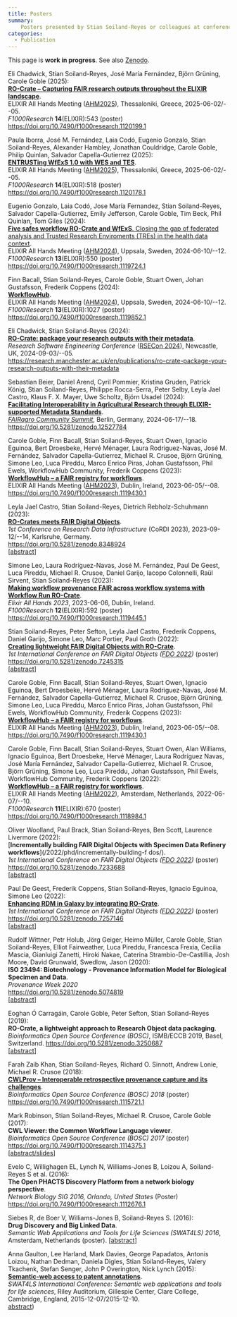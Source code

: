 ```yaml
---
title: Posters
summary:
    Posters presented by Stian Soiland-Reyes or colleagues at conferences (work in progress)
categories:
  - Publication
---
```


This page is **work in progress**.  See also [Zenodo](https://zenodo.org/search?page=1&size=20&q=%220000-0001-9842-9718%22&type=poster).


Eli Chadwick, Stian Soiland-Reyes, José María Fernández, Björn Grüning, Carole Goble (2025):  
[**RO-Crate – Capturing FAIR research outputs throughout the ELIXIR landscape**](https://doi.org/10.7490/f1000research.1120199.1).  
ELIXIR All Hands Meeting ([AHM2025](https://elixir-europe.org/events/elixir-all-hands-2025)), Thessaloniki, Greece,  2025-06-02/--05.  
_F1000Research_ **14**(ELIXIR):543 (poster)  
<https://doi.org/10.7490/f1000research.1120199.1>

Paula Iborra, José M. Fernández, Laia Codó, Eugenio Gonzalo, Stian Soiland-Reyes, Alexander Hambley, Jonathan Couldridge, Carole Goble, Philip Quinlan, Salvador Capella-Gutierrez (2025):  
[**ENTRUSTing WfExS 1.0 with WES and TES**](https://doi.org/10.7490/f1000research.1120178.1).  
ELIXIR All Hands Meeting ([AHM2025](https://elixir-europe.org/events/elixir-all-hands-2025)), Thessaloniki, Greece,  2025-06-02/--05.  
_F1000Research_ **14**(ELIXIR):518 (poster)  
<https://doi.org/10.7490/f1000research.1120178.1>

Eugenio Gonzalo, Laia Codó, Jose María Fernandez, Stian Soiland-Reyes, Salvador Capella-Gutierrez, Emily Jefferson, Carole Goble, Tim Beck, Phil Quinlan, Tom Giles (2024):  
[**Five safes workflow RO-Crate and WfExS**. Closing the gap of federated analysis and Trusted Research Enviroments (TREs) in the health data context](https://doi.org/10.7490/f1000research.1119724.1).  
ELIXIR All Hands Meeting ([AHM2024](https://elixir-europe.org/events/elixir-all-hands-2024)), Uppsala, Sweden, 2024-06-10/--12.    
_F1000Research_ **13**(ELIXIR):550 (poster)  
<https://doi.org/10.7490/f1000research.1119724.1>

Finn Bacall, Stian Soiland-Reyes, Carole Goble, Stuart Owen, Johan Gustafsson, Frederik Coppens (2024):  
[**WorkflowHub**](https://doi.org/10.7490/f1000research.1119852.1).  
ELIXIR All Hands Meeting ([AHM2024](https://elixir-europe.org/events/elixir-all-hands-2024)), Uppsala, Sweden, 2024-06-10/--12.    
_F1000Research_ **13**(ELIXIR):1027 (poster)  
<https://doi.org/10.7490/f1000research.1119852.1>

Eli Chadwick, Stian Soiland-Reyes (2024):  
[**RO-Crate: package your research outputs with their metadata**](https://research.manchester.ac.uk/en/publications/ro-crate-package-your-research-outputs-with-their-metadata).  
_Research Software Engineering Conference_ ([RSECon 2024](https://rsecon24.society-rse.org/)), Newcastle, UK, 2024-09-03/--05.  
<https://research.manchester.ac.uk/en/publications/ro-crate-package-your-research-outputs-with-their-metadata>

Sebastian Beier, Daniel Arend, Cyril Pommier, Kristina Gruden, Patrick König, Stian Soiland-Reyes, Philippe Rocca-Serra, Peter Selby, Leyla Jael Castro, Klaus F. X. Mayer, Uwe Scholtz, Björn Usadel (2024):  
[**Facilitating Interoperability in Agricultural Research through ELIXIR-supported Metadata Standards**](https://doi.org/10.5281/zenodo.12527784).  
[_FAIRagro Community Summit_](https://fairagro.net/en/1st-fairagro-community-summit/), Berlin, Germany, 2024-06-17/--18.  
<https://doi.org/10.5281/zenodo.12527784>

Carole Goble, Finn Bacall, Stian Soiland-Reyes, Stuart Owen, Ignacio Eguinoa, Bert Droesbeke, Hervé Ménager, Laura Rodriguez-Navas, José M. Fernández, Salvador Capella-Gutierrez, Michael R. Crusoe, Björn Grüning, Simone Leo, Luca Pireddu, Marco Enrico Piras, Johan Gustafsson, Phil Ewels, WorkflowHub Community, Frederik Coppens (2023):  
[**WorkflowHub – a FAIR registry for workflows**](https://doi.org/10.7490/f1000research.1119430.1).  
ELIXIR All Hands Meeting ([AHM2023](https://elixir-europe.org/events/elixir-all-hands-2023)), Dublin, Ireland, 2023-06-05/--08.  
<https://doi.org/10.7490/f1000research.1119430.1>

Leyla Jael Castro, Stian Soiland-Reyes, Dietrich Rebholz-Schuhmann (2023):  
[**RO-Crates meets FAIR Digital Objects**](https://doi.org/10.5281/zenodo.8348924).  
_1st Conference on Research Data Infrastructure_ (CoRDI 2023), 2023-09-12/--14, Karlsruhe, Germany.    
<https://doi.org/10.5281/zenodo.8348924>  
[[abstract](https://doi.org/10.52825/cordi.v1i.396)]

Simone Leo, Laura Rodríguez-Navas, José M. Fernández, Paul De Geest, Luca Pireddu, Michael R. Crusoe, Daniel Garijo, Iacopo Colonnelli, Raül Sirvent, Stian Soiland-Reyes (2023):  
[**Making workflow provenance FAIR across workflow systems with Workflow Run RO-Crate**](https://doi.org/10.5281/zenodo.8004793).  
_Elixir All Hands 2023_, 2023-06-06, Dublin, Ireland.  
_F1000Research_  **12**(ELIXIR):592 (poster)  
<https://doi.org/10.7490/f1000research.1119445.1>

Stian Soiland-Reyes, Peter Sefton, Leyla Jael Castro, Frederik Coppens, Daniel Garijo, Simone Leo, Marc Portier, Paul Groth (2022):  
[**Creating lightweight FAIR Digital Objects with RO-Crate**](/2022/phd/fdo-with-ro-crate/).  
_1st International Conference on FAIR Digital Objects ([FDO 2022](https://www.fdo2022.org/))_ (poster)  
<https://doi.org/10.5281/zenodo.7245315>  
[[abstract](https://doi.org/10.3897/rio.8.e93937)]

Carole Goble, Finn Bacall, Stian Soiland-Reyes, Stuart Owen, Ignacio Eguinoa, Bert Droesbeke, Hervé Ménager, Laura Rodriguez-Navas, José M. Fernández, Salvador Capella-Gutierrez, Michael R. Crusoe, Björn Grüning, Simone Leo, Luca Pireddu, Marco Enrico Piras, Johan Gustafsson, Phil Ewels, WorkflowHub Community, Frederik Coppens (2023):  
[**WorkflowHub – a FAIR registry for workflows**](https://doi.org/10.7490/f1000research.1119430.1).  
ELIXIR All Hands Meeting ([AHM2023](https://elixir-europe.org/events/elixir-all-hands-2023)), Dublin, Ireland, 2023-06-05/--08.  
<https://doi.org/10.7490/f1000research.1119430.1>


Carole Goble, Finn Bacall, Stian Soiland-Reyes, Stuart Owen, Alan Williams, Ignacio Eguinoa, Bert Droesbeke, Hervé Ménager, Laura Rodríguez Navas, José María Fernández, Salvador Capella-Gutierrez, Michael R. Crusoe, Björn Grüning, Simone Leo, Luca Pireddu, Johan Gustafsson, Phil Ewels, WorkflowHub Community, Frederik Coppens (2022):  
[**WorkflowHub – a FAIR registry for workflows**](https://doi.org/10.7490/f1000research.1118984.1).  
ELIXIR All Hands Meeting ([AHM2022](https://elixir-europe.org/events/elixir-all-hands-2022)), Amsterdam, Netherlands, 2022-06-07/--10.  
_F1000Research_ **11**(ELIXIR):670 (poster)  
<https://doi.org/10.7490/f1000research.1118984.1>

Oliver Woolland, Paul Brack, Stian Soiland-Reyes, Ben Scott, Laurence Livermore (2022):  
[**Incrementally building FAIR Digital Objects with Specimen Data Refinery workflows**](/2022/phd/incrementally-building-f
dos/).  
_1st International Conference on FAIR Digital Objects ([FDO 2022](https://www.fdo2022.org/))_ (poster)  
<https://doi.org/10.5281/zenodo.7233688>  
[[abstract](https://doi.org/10.3897/rio.8.e94349)]

Paul De Geest, Frederik Coppens, Stian Soiland-Reyes, Ignacio Eguinoa, Simone Leo (2022):  
[**Enhancing RDM in Galaxy by integrating RO-Crate**](/2022/phd/galaxy-ro-crate/).  
_1st International Conference on FAIR Digital Objects ([FDO 2022](https://www.fdo2022.org/))_ (poster)
<https://doi.org/10.5281/zenodo.7257146>  
[[abstract](https://doi.org/10.3897/rio.8.e95164)]

Rudolf Wittner, Petr Holub, Jörg Geiger, Heimo Müller, Carole Goble, Stian Soiland-Reyes, Elliot Fairweather, Luca Pireddu, Francesca Frexia, Cecilia Mascia, Gianluigi Zanetti, Hiroki Nakae, Caterina Strambio-De-Castillia, Josh Moore, David Grunwald, Swedlow, Jason (2020):  
**ISO 23494: Biotechnology - Provenance Information Model for Biological Specimen and Data**.  
_Provenance Week 2020_  
<https://doi.org/10.5281/zenodo.5074819>  
[[abstract](https://doi.org/10.1007/978-3-030-80960-7_16)]


Eoghan Ó Carragáin, Carole Goble, Peter Sefton, Stian Soiland-Reyes (2019):  
**RO-Crate, a lightweight approach to Research Object data packaging**.  
_Bioinformatics Open Source Conference (BOSC)_, ISMB/ECCB 2019, Basel, Switzerland. 
<https://doi.org/10.5281/zenodo.3250687>  
[[abstract](https://doi.org/10.5281/zenodo.3343031)]

Farah Zaib Khan, Stian Soiland-Reyes, Richard O. Sinnott, Andrew Lonie, Michael R. Crusoe (2018):  
[**CWLProv – Interoperable retrospective provenance capture and its challenges**](https://doi.org/10.7490/f1000research.1115721.1).  
_Bioinformatics Open Source Conference (BOSC) 2018_  (poster)  
<https://doi.org/10.7490/f1000research.1115721.1>

Mark Robinson, Stian Soiland-Reyes, Michael R. Crusoe, Carole Goble (2017):  
**CWL Viewer: the Common Workflow Language viewer**.  
_Bioinformatics Open Source Conference (BOSC) 2017_  (poster)  
<https://doi.org/10.7490/f1000research.1114375.1>  
[[abstract/slides](https://doi.org/10.7490/f1000research.1114453.1)]

Evelo C, Willighagen EL, Lynch N, Williams-Jones B, Loizou A, Soiland-Reyes S et al. (2016):  
**The Open PHACTS Discovery Platform from a network biology perspective**.  
_Network Biology SIG 2016, Orlando, United States_ (Poster)  
<https://doi.org/10.7490/f1000research.1112676.1>

Siebes R, de Boer V, Williams-Jones B, Soiland-Reyes S. (2016):  
**Drug Discovery and Big Linked Data**.  
_Semantic Web Applications and Tools for Life Sciences (SWAT4LS) 2016_, Amsterdam, Netherlands (poster).
[[abstract](https://ceur-ws.org/Vol-1795/paper29.pdf)]

Anna Gaulton, Lee Harland, Mark Davies, George Papadatos, Antonis Loizou, Nathan Dedman, Daniela Digles, Stian Soiland-Reyes, Valery Tkachenk, Stefan Senger, John P Overington, Nick Lynch (2015):  
[**Semantic-web access to patent annotations**](https://www.research.manchester.ac.uk/portal/files/45510842/151207_Cambridge_SWAT4LS_Anna_Gaulton_Semantic_Web_Access_to_Patent_Annotations.pdf).  
_SWAT4LS International Conference: Semantic web applications and tools for life sciences_, Riley Auditorium, Gillespie Center, Clare College, Cambridge, England, 2015-12-07/2015-12-10.  
[abstract](https://web.archive.org/web/20210617161106/https://ceur-ws.org/Vol-1546/poster_59.pdf))
